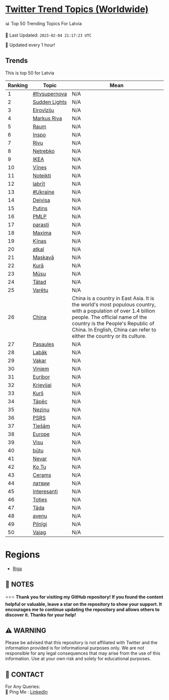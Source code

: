 [Twitter Trend Topics (Worldwide)](https://github.com/ErcinDedeoglu/Twitter-Trend-Topics)
==========


📊 Top 50 Trending Topics For Latvia

📆 Last Updated: `2023-02-04 21:17:23 UTC`

🔧 Updated every 1 hour!


## Trends

This is top 50 for Latvia

| Ranking | Topic | Mean |
| ------- | ------------ | ------------ |
| 1 | [#ltvsupernova](http://twitter.com/search?q=%23ltvsupernova) | N/A |
| 2 | [Sudden Lights](http://twitter.com/search?q=Sudden+Lights) | N/A |
| 3 | [Eirovīziju](http://twitter.com/search?q=Eirov%c4%abziju) | N/A |
| 4 | [Markus Riva](http://twitter.com/search?q=Markus+Riva) | N/A |
| 5 | [Raum](http://twitter.com/search?q=Raum) | N/A |
| 6 | [Inspo](http://twitter.com/search?q=Inspo) | N/A |
| 7 | [Rivu](http://twitter.com/search?q=Rivu) | N/A |
| 8 | [Ņetrebko](http://twitter.com/search?q=%c5%85etrebko) | N/A |
| 9 | [IKEA](http://twitter.com/search?q=IKEA) | N/A |
| 10 | [Vīnes](http://twitter.com/search?q=V%c4%abnes) | N/A |
| 11 | [Noteikti](http://twitter.com/search?q=Noteikti) | N/A |
| 12 | [labrīt](http://twitter.com/search?q=labr%c4%abt) | N/A |
| 13 | [#Ukraine](http://twitter.com/search?q=%23Ukraine) | N/A |
| 14 | [Deivisa](http://twitter.com/search?q=Deivisa) | N/A |
| 15 | [Putins](http://twitter.com/search?q=Putins) | N/A |
| 16 | [PMLP](http://twitter.com/search?q=PMLP) | N/A |
| 17 | [parasti](http://twitter.com/search?q=parasti) | N/A |
| 18 | [Maxima](http://twitter.com/search?q=Maxima) | N/A |
| 19 | [Ķīnas](http://twitter.com/search?q=%c4%b6%c4%abnas) | N/A |
| 20 | [atkal](http://twitter.com/search?q=atkal) | N/A |
| 21 | [Maskavā](http://twitter.com/search?q=Maskav%c4%81) | N/A |
| 22 | [Kurā](http://twitter.com/search?q=Kur%c4%81) | N/A |
| 23 | [Mūsu](http://twitter.com/search?q=M%c5%absu) | N/A |
| 24 | [Tātad](http://twitter.com/search?q=T%c4%81tad) | N/A |
| 25 | [Varētu](http://twitter.com/search?q=Var%c4%93tu) | N/A |
| 26 | [China](http://twitter.com/search?q=China) | China is a country in East Asia. It is the world's most populous country, with a population of over 1.4 billion people. The official name of the country is the People's Republic of China. In English, China can refer to either the country or its culture. |
| 27 | [Pasaules](http://twitter.com/search?q=Pasaules) | N/A |
| 28 | [Labāk](http://twitter.com/search?q=Lab%c4%81k) | N/A |
| 29 | [Vakar](http://twitter.com/search?q=Vakar) | N/A |
| 30 | [Viņiem](http://twitter.com/search?q=Vi%c5%86iem) | N/A |
| 31 | [Euribor](http://twitter.com/search?q=Euribor) | N/A |
| 32 | [Krievijai](http://twitter.com/search?q=Krievijai) | N/A |
| 33 | [Kurš](http://twitter.com/search?q=Kur%c5%a1) | N/A |
| 34 | [Tāpēc](http://twitter.com/search?q=T%c4%81p%c4%93c) | N/A |
| 35 | [Nezinu](http://twitter.com/search?q=Nezinu) | N/A |
| 36 | [PSRS](http://twitter.com/search?q=PSRS) | N/A |
| 37 | [Tiešām](http://twitter.com/search?q=Tie%c5%a1%c4%81m) | N/A |
| 38 | [Europe](http://twitter.com/search?q=Europe) | N/A |
| 39 | [Visu](http://twitter.com/search?q=Visu) | N/A |
| 40 | [būtu](http://twitter.com/search?q=b%c5%abtu) | N/A |
| 41 | [Nevar](http://twitter.com/search?q=Nevar) | N/A |
| 42 | [Ko Tu](http://twitter.com/search?q=Ko+Tu) | N/A |
| 43 | [Cerams](http://twitter.com/search?q=Cerams) | N/A |
| 44 | [латвии](http://twitter.com/search?q=%d0%bb%d0%b0%d1%82%d0%b2%d0%b8%d0%b8) | N/A |
| 45 | [Interesanti](http://twitter.com/search?q=Interesanti) | N/A |
| 46 | [Toties](http://twitter.com/search?q=Toties) | N/A |
| 47 | [Tāda](http://twitter.com/search?q=T%c4%81da) | N/A |
| 48 | [avenu](http://twitter.com/search?q=avenu) | N/A |
| 49 | [Pilnīgi](http://twitter.com/search?q=Piln%c4%abgi) | N/A |
| 50 | [Vajag](http://twitter.com/search?q=Vajag) | N/A |



# Regions

* [Riga](</Latvia/Riga.md>)



## 📝 NOTES

⭐⭐⭐ **Thank you for visiting my GitHub repository! If you found the content helpful or valuable, leave a star on the repository to show your support. It encourages me to continue updating the repository and allows others to discover it. Thanks for your help!**


## ⚠️ WARNING

Please be advised that this repository is not affiliated with Twitter and the information provided is for informational purposes only. We are not responsible for any legal consequences that may arise from the use of this information. Use at your own risk and solely for educational purposes.


## 📨 CONTACT

 For Any Queries:  
            🏓 Ping Me : [LinkedIn](https://www.linkedin.com/in/ercindedeoglu/)
